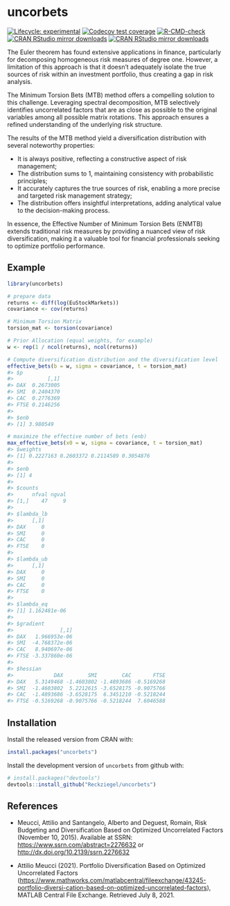 
<!-- README.md is generated from README.Rmd. Please edit that file -->

# uncorbets

<!-- badges: start -->

[![Lifecycle:
experimental](https://img.shields.io/badge/lifecycle-experimental-orange.svg)](https://lifecycle.r-lib.org/articles/stages.html#experimental)
[![Codecov test
coverage](https://codecov.io/gh/Reckziegel/uncorbets/branch/main/graph/badge.svg)](https://app.codecov.io/gh/Reckziegel/uncorbets?branch=main)
[![R-CMD-check](https://github.com/Reckziegel/uncorbets/actions/workflows/R-CMD-check.yaml/badge.svg)](https://github.com/Reckziegel/uncorbets/actions/workflows/R-CMD-check.yaml)
[![CRAN RStudio mirror
downloads](https://cranlogs.r-pkg.org/badges/grand-total/uncorbets?color=blue)](https://r-pkg.org/pkg/uncorbets)
[![CRAN RStudio mirror
downloads](https://cranlogs.r-pkg.org/badges/last-month/uncorbets?color=blue)](https://r-pkg.org/pkg/uncorbets)
<!-- badges: end -->

The Euler theorem has found extensive applications in finance,
particularly for decomposing homogeneous risk measures of degree one.
However, a limitation of this approach is that it doesn’t adequately
isolate the true sources of risk within an investment portfolio, thus
creating a gap in risk analysis.

The Minimum Torsion Bets (MTB) method offers a compelling solution to
this challenge. Leveraging spectral decomposition, MTB selectively
identifies uncorrelated factors that are as close as possible to the
original variables among all possible matrix rotations. This approach
ensures a refined understanding of the underlying risk structure.

The results of the MTB method yield a diversification distribution with
several noteworthy properties:

- It is always positive, reflecting a constructive aspect of risk
  management;
- The distribution sums to $1$, maintaining consistency with
  probabilistic principles;
- It accurately captures the true sources of risk, enabling a more
  precise and targeted risk management strategy;
- The distribution offers insightful interpretations, adding analytical
  value to the decision-making process.

In essence, the Effective Number of Minimum Torsion Bets (ENMTB) extends
traditional risk measures by providing a nuanced view of risk
diversification, making it a valuable tool for financial professionals
seeking to optimize portfolio performance.

## Example

``` r
library(uncorbets)

# prepare data
returns <- diff(log(EuStockMarkets))
covariance <- cov(returns)

# Minimum Torsion Matrix
torsion_mat <- torsion(covariance)

# Prior Allocation (equal weights, for example)
w <- rep(1 / ncol(returns), ncol(returns))

# Compute diversification distribution and the diversification level
effective_bets(b = w, sigma = covariance, t = torsion_mat)
#> $p
#>           [,1]
#> DAX  0.2673005
#> SMI  0.2404370
#> CAC  0.2776369
#> FTSE 0.2146256
#> 
#> $enb
#> [1] 3.980549

# maximize the effective number of bets (enb)
max_effective_bets(x0 = w, sigma = covariance, t = torsion_mat)
#> $weights
#> [1] 0.2227163 0.2603372 0.2114589 0.3054876
#> 
#> $enb
#> [1] 4
#> 
#> $counts
#>      nfval ngval
#> [1,]    47     9
#> 
#> $lambda_lb
#>      [,1]
#> DAX     0
#> SMI     0
#> CAC     0
#> FTSE    0
#> 
#> $lambda_ub
#>      [,1]
#> DAX     0
#> SMI     0
#> CAC     0
#> FTSE    0
#> 
#> $lambda_eq
#> [1] 1.162481e-06
#> 
#> $gradient
#>               [,1]
#> DAX   1.966953e-06
#> SMI  -4.768372e-06
#> CAC   8.940697e-06
#> FTSE -3.337860e-06
#> 
#> $hessian
#>             DAX        SMI        CAC       FTSE
#> DAX   5.3149468 -1.4603802 -1.4893686 -0.5169268
#> SMI  -1.4603802  5.2212615 -3.6528175 -0.9075766
#> CAC  -1.4893686 -3.6528175  6.3451210 -0.5218244
#> FTSE -0.5169268 -0.9075766 -0.5218244  7.6046588
```

## Installation

Install the released version from CRAN with:

``` r
install.packages("uncorbets")
```

Install the development version of `uncorbets` from github with:

``` r
# install.packages("devtools")
devtools::install_github("Reckziegel/uncorbets")
```

## References

- Meucci, Attilio and Santangelo, Alberto and Deguest, Romain, Risk
  Budgeting and Diversification Based on Optimized Uncorrelated Factors
  (November 10, 2015). Available at SSRN:
  <https://www.ssrn.com/abstract=2276632> or
  <http://dx.doi.org/10.2139/ssrn.2276632>

- Attilio Meucci (2021). Portfolio Diversification Based on Optimized
  Uncorrelated Factors
  (<https://www.mathworks.com/matlabcentral/fileexchange/43245-portfolio-diversi-cation-based-on-optimized-uncorrelated-factors>),
  MATLAB Central File Exchange. Retrieved July 8, 2021.
